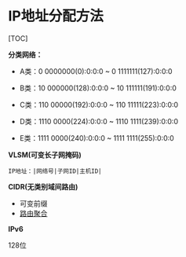 <!--
 * @Author: 千铭天
 * @Date: 2019-10-29 15:41:29
 * @LastEditors: 
 * @LastEditTime: 2019-10-29 15:54:01
 * @Description:  
 -->
# IP地址分配方法

[TOC]

**分类网络：**
+ A类：0 0000000(0):0:0:0 ~ 0 1111111(127):0:0:0

+ B类：10 000000(128):0:0:0 ~ 10 111111(191):0:0:0

+ C类：110 00000(192):0:0:0 ~ 110 11111(223):0:0:0

+ D类：1110 0000(224):0:0:0 ~ 1110 1111(239):0:0:0

+ E类：1111 0000(240):0:0:0 ~ 1111 1111(255):0:0:0

**VLSM(可变长子网掩码)**

    IP地址：|网络号|子网ID|主机ID|

**CIDR(无类别域间路由)**

+ 可变前缀
+ [路由聚合](路由聚合.md)

**IPv6**

128位
